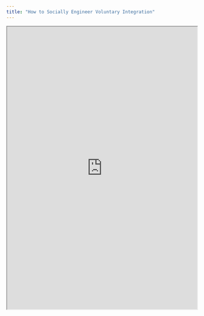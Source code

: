 ```yaml
---
title: "How to Socially Engineer Voluntary Integration"
---
```



<iframe height="750" width="100%" src="https://ewelton.github.io/ktest/wiki.html#How%20to%20Socially%20Engineer%20Voluntary%20Integration"></iframe>

